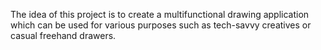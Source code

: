 The idea of this project is to create a multifunctional drawing application which can be used for various purposes such as tech-savvy creatives or casual freehand drawers.